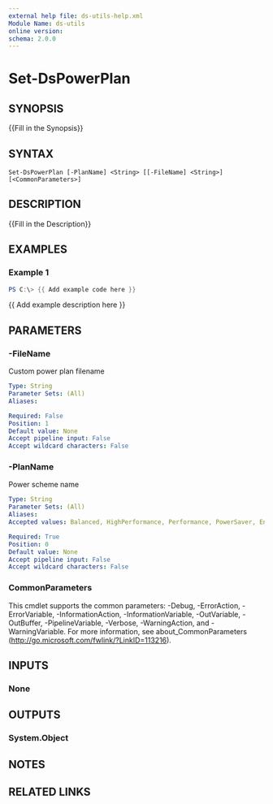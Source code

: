 ```yaml
---
external help file: ds-utils-help.xml
Module Name: ds-utils
online version:
schema: 2.0.0
---
```


# Set-DsPowerPlan

## SYNOPSIS
{{Fill in the Synopsis}}

## SYNTAX

```
Set-DsPowerPlan [-PlanName] <String> [[-FileName] <String>] [<CommonParameters>]
```

## DESCRIPTION
{{Fill in the Description}}

## EXAMPLES

### Example 1
```powershell
PS C:\> {{ Add example code here }}
```

{{ Add example description here }}

## PARAMETERS

### -FileName
Custom power plan filename

```yaml
Type: String
Parameter Sets: (All)
Aliases:

Required: False
Position: 1
Default value: None
Accept pipeline input: False
Accept wildcard characters: False
```

### -PlanName
Power scheme name

```yaml
Type: String
Parameter Sets: (All)
Aliases:
Accepted values: Balanced, HighPerformance, Performance, PowerSaver, EnergyStar, Custom

Required: True
Position: 0
Default value: None
Accept pipeline input: False
Accept wildcard characters: False
```

### CommonParameters
This cmdlet supports the common parameters: -Debug, -ErrorAction, -ErrorVariable, -InformationAction, -InformationVariable, -OutVariable, -OutBuffer, -PipelineVariable, -Verbose, -WarningAction, and -WarningVariable.
For more information, see about_CommonParameters (http://go.microsoft.com/fwlink/?LinkID=113216).

## INPUTS

### None

## OUTPUTS

### System.Object
## NOTES

## RELATED LINKS
